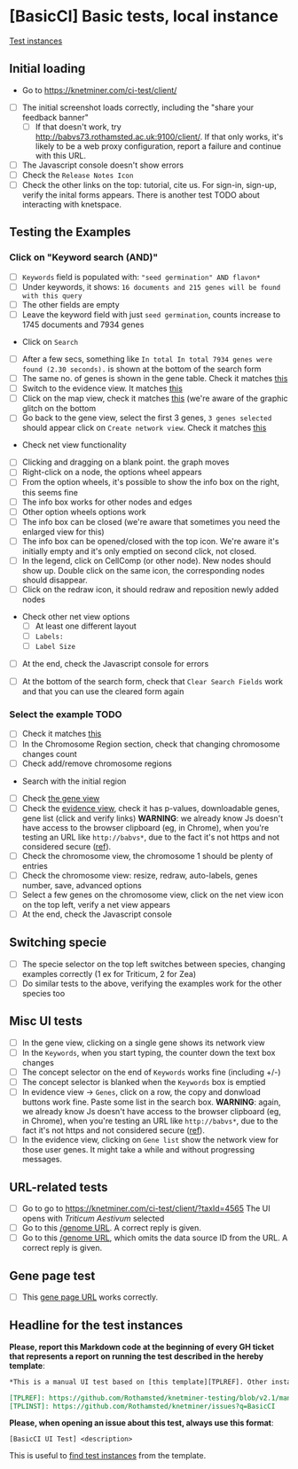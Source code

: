 # [BasicCI] Basic tests, local instance

[Test instances][TPLINST]

## Initial loading
* Go to https://knetminer.com/ci-test/client/
* [ ] The initial screenshot loads correctly, including the "share your feedback banner"
  * [ ] If that doesn't work, try http://babvs73.rothamsted.ac.uk:9100/client/. If that only works,
        it's likely to be a web proxy configuration, report a failure and continue with this URL.
* [ ] The Javascript console doesn't show errors
* [ ] Check the `Release Notes Icon`
* [ ] Check the other links on the top: tutorial, cite us. For sign-in, sign-up, verify the inital forms appears. There is another test TODO about interacting with knetspace.

## Testing the Examples

### Click on "Keyword search (AND)"
* [ ] `Keywords` field is populated with: `"seed germination" AND flavon*`
* [ ] Under keywords, it shows: `16 documents and 215 genes will be found with this query`
* [ ] The other fields are empty
* [ ] Leave the keyword field with just `seed germination`, counts increase to
      1745 documents and 7934 genes
* Click on `Search`
* [ ] After a few secs, something like `In total In total 7934 genes were found (2.30 seconds).` is
      shown at the bottom of the search form
* [ ] The same no. of genes is shown in the gene table. Check it matches [this](TODO)
* [ ] Switch to the evidence view. It matches [this](TODO)
* [ ] Click on the map view, check it matches [this](TODO) (we're aware of the 
      graphic glitch on the bottom
* [ ] Go back to the gene view, select the first 3 genes, `3 genes selected` should appear 
      click on `Create network view`. Check it matches [this](TODO)
* Check net view functionality
* [ ] Clicking and dragging on a blank point. the graph moves
* [ ] Right-click on a node, the options wheel appears
* [ ] From the option wheels, it's possible to show the info box on the right, this seems fine
* [ ] The info box works for other nodes and edges
* [ ] Other option wheels options work
* [ ] The info box can be closed (we're aware that sometimes you need the enlarged view for this)
* [ ] The info box can be opened/closed with the top icon. We're aware it's initially empty and it's only emptied on second click, not closed.
* [ ] In the legend, click on CellComp (or other node). New nodes should show up. Double click on the same icon, the corresponding nodes should disappear.
* [ ] Click on the redraw icon, it should redraw and reposition newly added nodes
* Check other net view options
  * [ ] At least one different layout
  * [ ] `Labels:`
  * [ ] `Label Size`
* [ ] At the end, check the Javascript console for errors
* [ ] At the bottom of the search form, check that `Clear Search Fields` work and that you can use the cleared form again


### Select the example TODO
* [ ] Check it matches [this](TODO)
* [ ] In the Chromosome Region section, check that changing chromosome changes count
* [ ] Check add/remove chromosome regions
* Search with the initial region
* [ ] Check [the gene view](TODO)
* [ ] Check the [evidence view](TODO), check it has p-values, downloadable genes, 
      gene list (click and verify links)
       **WARNING**: we already know Js doesn't have access to the browser clipboard (eg, in Chrome), when you're testing an URL like `http://babvs*`, due to the fact it's not https and not 
      considered secure ([ref](https://stackoverflow.com/questions/51805395)).
* [ ] Check the chromosome view, the chromosome 1 should be plenty of entries
* [ ] Check the chromosome view: resize, redraw, auto-labels, genes number, save, advanced options
* [ ] Select a few genes on the chromosome view, click on the net view icon on the top left, verify 
      a net view appears
* [ ] At the end, check the Javascript console
      
## Switching specie
* [ ] The specie selector on the top left switches between species, changing examples correctly
      (1 ex for Triticum, 2 for Zea)
* [ ] Do similar tests to the above, verifying the examples work for the other species too

## Misc UI tests
* [ ] In the gene view, clicking on a single gene shows its network view
* [ ] In the `Keywords`, when you start typing, the counter down the text box changes
* [ ] The concept selector on the end of `Keywords` works fine (including +/-)
* [ ] The concept selector is blanked when the `Keywords` box is emptied
* [ ] In evidence view -> `Genes`, click on a row, the copy and donwload buttons work fine.
      Paste some list in the search box. 
      **WARNING**: again, we already know Js doesn't have access to the browser clipboard (eg, in Chrome), when you're testing an URL like `http://babvs*`, due to the fact it's not https and not 
      considered secure ([ref](https://stackoverflow.com/questions/51805395)).
* [ ] In the evidence view, clicking on `Gene list` show the network view for those user genes.
      It might take a while and without progressing messages.

## URL-related tests
* [ ] Go to go to https://knetminer.com/ci-test/client/?taxId=4565
      The UI opens with *Triticum Aestivum* selected
* [ ] Go to this [/genome URL](https://knetminer.com/ci-test/ws/wheatknet-beta/genome?keyword=flowering%20FLC%20FT&list=TRP*,BRA*). A correct reply is given.
* [ ] Go to this [/genome URL](https://knetminer.com/ci-test/ws/genome?keyword=flowering%20FLC%20FT&list=TRP*,BRA*), which omits the data source ID from the URL. A correct reply is given.

## Gene page test
* [ ] This [gene page URL](http://localhost:8080/html/genepage.jsp?keywords="cold%20tolerance"&list=TPP1,TPP4,TPPE)  works correctly.


## Headline for the test instances

**Please, report this Markdown code at the beginning of every GH ticket that represents a report on running the test described in the hereby template**:

```Markdown
*This is a manual UI test based on [this template][TPLREF]. Other instances of this test are [here][TPLREF]. Tests from the template that aren't mentioned hereby are intended as passed.*

[TPLREF]: https://github.com/Rothamsted/knetminer-testing/blob/v2.1/manual-ui-testing/ui-test-templates/basic-ci/README.md
[TPLINST]: https://github.com/Rothamsted/knetminer/issues?q=BasicCI
```

**Please, when opening an issue about this test, always use this format**:

```
[BasicCI UI Test] <description>
```

This is useful to [find test instances][TPLINST] from the template.

[TPLREF]: https://github.com/Rothamsted/knetminer-testing/blob/v2.1/manual-ui-testing/ui-test-templates/basic-ci/README.md
[TPLINST]: https://github.com/Rothamsted/knetminer/issues?q=BasicCI

